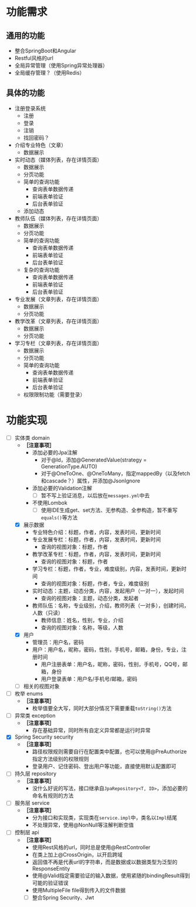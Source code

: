 # 功能需求

## 通用的功能

* 整合SpringBoot和Angular
* Restful风格的url
* 全局异常管理（使用Spring异常处理器）
* 全局缓存管理？（使用Redis）

## 具体的功能

* 注册登录系统
    * 注册
    * 登录
    * 注销
    * 找回密码？
* 介绍专业特色（文章）
    * 数据展示
* 实时动态（媒体列表，存在详情页面）
    * 数据展示
    * 分页功能
    * 简单的查询功能
        * 查询表单数据传递
        * 前端表单验证
        * 后台表单验证
	* 添加动态
* 教师队伍（媒体列表，存在详情页面）
    * 数据展示
    * 分页功能
    * 简单的查询功能
        * 查询表单数据传递
        * 前端表单验证
        * 后台表单验证
    * 复杂的查询功能
        * 查询表单数据传递
        * 前端表单验证
        * 后台表单验证
* 专业发展（文章列表，存在详情页面）
    * 数据展示
    * 分页功能
* 教学改革（文章列表，存在详情页面）
    * 数据展示
    * 分页功能
* 学习专栏（文章列表，存在详情页面）
    * 数据展示
    * 分页功能
    * 简单的查询功能
        * 查询表单数据传递
        * 前端表单验证
        * 后台表单验证
    * 权限限制功能（需要登录）

# 功能实现

- [ ] 实体类 domain
    * **［注意事项］**
        * 添加必要的Jpa注解
            * 对于@Id，添加@GeneratedValue(strategy = GenerationType.AUTO)
            * 对于@OneToOne、@OneToMany，指定mappedBy（以及fetch和cascade？）属性，并添加@JsonIgnore
        * 添加必要的Validation注解
            - [ ] 暂不写上验证消息，以后放在`messages.yml`中去
        * 不使用Lombok
            - [ ] 使用IDE生成get、set方法、无参构造、全参构造，暂不重写`equals()`等方法
	- [X] 展示数据 
		* 专业特色介绍：标题，作者，内容，发表时间，更新时间
		* 专业发展专栏：标题，作者，内容，发表时间，更新时间
		    * 查询的视图对象：标题，作者
		* 教学改革专栏：标题，作者，内容，发表时间，更新时间
		    * 查询的视图对象：标题，作者
		* 学习专栏：标题，作者，专业，难度级别，内容，发表时间，更新时间
			* 查询的视图对象：标题，作者，专业，难度级别
		* 实时动态：主题，动态分类，内容，发起用户（一对一），发起时间
			* 查询的视图对象：主题，动态分类，发起者
		* 教师队伍：名称，专业级别，介绍，教师列表（一对多），创建时间，人数（只读）
			* 教师信息：姓名，性别，专业，介绍
			* 查询的视图对象：名称，等级，人数
	- [X] 用户
		* 管理员：用户名，密码
		* 用户：用户名，昵称，密码，性别，手机号，邮箱，身份，专业，注册时间
			* 用户注册表单：用户名，昵称，密码，性别，手机号，QQ号，邮箱，身份
			* 用户登录表单：用户名/手机号/邮箱，密码
	- [ ] 相关的视图对象
- [ ] 枚举 enums
    * **［注意事项］**
        * 枚举值要全大写，同时大部分情况下需要重载`toString()`方法
- [ ] 异常类 exception
    * **［注意事项］**
        * 存在基础异常，同时所有自定义异常都是运行时异常
- [X] Spring Security security
    * **［注意事项］**
        * 路径权限规则需要自行在配置类中配置，也可以使用@PreAuthorize指定方法级别的权限规则
        * 登录用户、记住密码、登出用户等功能，直接使用默认配置即可
- [ ] 持久层 repository
    * **［注意事项］**
        * 没什么好说的写法，接口继承自`JpaRepository<T, ID>`，添加必要的命名有规则的方法
- [ ] 服务层 service
    * **［注意事项］**
        * 分为接口和实现类，实现类在`service.impl`中，类名以`Impl`结尾
        * 不处理异常，使用@NonNull等注解判断空值
- [ ] 控制层 api
    * **［注意事项］**
        * 使用Rest风格的url，同时总是使用@RestController
        * 在类上加上@CrossOrigin，以开启跨域
        * 返回值不再是代表url的字符串，而是数据或以数据类型为泛型的ResponseEntity
        * 使用@Valid指定需要验证的输入数据，使用紧随的bindingResult得到可能的验证错误
        * 使用MultipleFile file得到传入的文件数据
        - [ ] 整合Spring Security、Jwt
